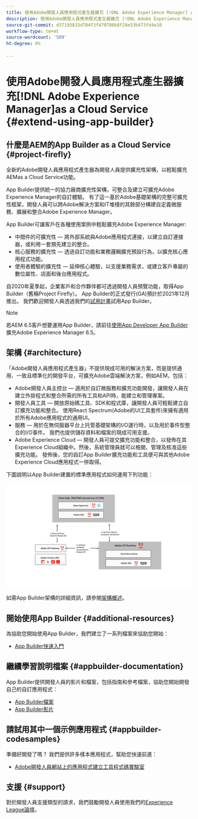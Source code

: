 ```yaml
---
title: 使用Adobe開發人員應用程式產生器擴充 [!DNL Adobe Experience Manager] as a Cloud Service。
description: 使用Adobe開發人員應用程式產生器擴充 [!DNL Adobe Experience Manager] as a Cloud Service。
source-git-commit: d37193833d784f3f470780b8f28e53b473fd4e10
workflow-type: tm+mt
source-wordcount: '589'
ht-degree: 0%

---
```



# 使用Adobe開發人員應用程式產生器擴充[!DNL Adobe Experience Manager]as a Cloud Service {#extend-using-app-builder}

## 什麼是AEM的App Builder as a Cloud Service {#project-firefly}

全新的Adobe開發人員應用程式產生器為開發人員提供擴充性架構，以輕鬆擴充AEMas a Cloud Service功能。

App Builder提供統一的協力廠商擴充性架構，可整合及建立可擴充Adobe Experience Manager的自訂體驗。 有了這一基於Adobe基礎架構的完整可擴充性框架，開發人員可以跨Adobe解決方案和IT堆棧的其餘部分構建自定義微服務、擴展和整合Adobe Experience Manager。

App Builder可讓客戶在各種使用案例中輕鬆擴充Adobe Experience Manager:

* 中間件的可擴充性 — 將外部系統與Adobe應用程式連接，以建立自訂連接器，或利用一套預先建立的整合。
* 核心服務的擴充性 — 透過自訂功能和業務邏輯擴充預設行為，以擴充核心應用程式功能。
* 使用者體驗的擴充性 — 延伸核心體驗，以支援業務需求，或建立客戶專屬的數位屬性、店面和後台應用程式。

自2020年夏季起，企業客戶和合作夥伴都可透過開發人員預覽功能，取得App Builder（舊稱Project Firefly）。 App Builder的正式發行(GA)預計於2021年12月推出。 我們歡迎開發人員透過我們的[試用計畫](http://adobe.ly/appbuilder-trial)試用App Builder。

>[!NOTE]
>
> 若AEM 6.5客戶想要運用App Builder，請前往[使用App Developer App Builder](https://experienceleague.adobe.com/docs/experience-manager-65/developing/extending-aem/app-builder.html)擴充Adobe Experience Manager 6.5。

## 架構 {#architecture}

「Adobe開發人員應用程式產生器」不提供現成可用的解決方案，而是提供通用、一致且標準化的開發平台，可擴充Adobe雲端解決方案，例如AEM，包括：

* Adobe開發人員主控台 — 適用於自訂微服務和擴充功能開發，讓開發人員在建立外掛程式和整合所需的所有工具和API時，能建立和管理專案。
* 開發人員工具 — 開放原始碼工具、SDK和程式庫，讓開發人員可輕鬆建立自訂擴充功能和整合。 使用React Spectrum(Adobe的UI工具套件)來擁有適用於所有Adobe應用程式的通用UI。
* 服務 — 用於在無伺服器平台上托管基礎架構的I/O運行時，以及用於事件型整合的I/O事件。 我們也提供儲存資料和檔案的現成可用支援。
* Adobe Experience Cloud — 開發人員可提交擴充功能和整合，以發佈在其Experience Cloud組織中。然後，系統管理員就可以檢閱、管理及核准這些擴充功能。 發佈後，您的自訂App Builder擴充功能和工具便可與其他Adobe Experience Cloud應用程式一併取得。

下圖說明以App Builder建置的標準應用程式如何運用下列功能：

![架構](/help/implementing/developing/extending/assets/firefly-architecture.jpg)

如需App Builder架構的詳細資訊，請參閱[架構概述](https://www.adobe.io/app-builder/docs/guides/)。

## 開始使用App Builder {#additional-resources}

為協助您開始使用App Builder，我們建立了一系列檔案來協助您開始：

* [App Builder快速入門](https://www.adobe.io/app-builder/docs/getting_started/)

## 繼續學習說明檔案 {#appbuilder-documentation}

App Builder提供開發人員的影片和檔案，包括指南和參考檔案，協助您開始開發自己的自訂應用程式：

* [App Builder檔案](https://www.adobe.io/app-builder/docs/overview/)
* [App Builder影片](https://www.youtube.com/playlist?list=PLcVEYUqU7VRfDij-Jbjyw8S8EzW073F_o)

## 請試用其中一個示例應用程式 {#appbuilder-codesamples}

準備好開發了嗎？ 我們提供許多樣本應用程式，幫助您快速前進：

* [Adobe開發人員網站上的應用程式建立工具程式碼實驗室](https://www.adobe.io/app-builder/docs/resources/)

## 支援 {#support}

對於開發人員支援類型的請求，我們鼓勵開發人員使用我們的[Experience League論壇](https://experienceleaguecommunities.adobe.com/t5/project-firefly/ct-p/project-firefly)。
